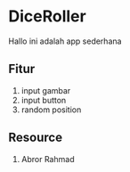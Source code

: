 # DiceRoller
Hallo ini adalah app sederhana

## Fitur
1. input gambar
2. input button
3. random position

## Resource
1. Abror Rahmad

